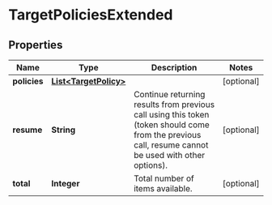 
# TargetPoliciesExtended

## Properties
Name | Type | Description | Notes
------------ | ------------- | ------------- | -------------
**policies** | [**List&lt;TargetPolicy&gt;**](TargetPolicy.md) |  |  [optional]
**resume** | **String** | Continue returning results from previous call using this token (token should come from the previous call, resume cannot be used with other options). |  [optional]
**total** | **Integer** | Total number of items available. |  [optional]



